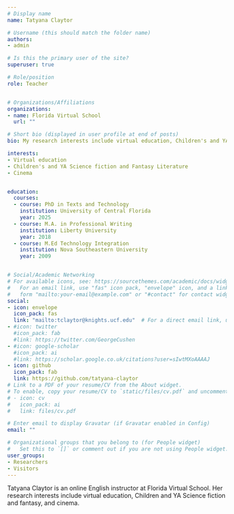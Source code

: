 ```yaml
---
# Display name
name: Tatyana Claytor

# Username (this should match the folder name)
authors:
- admin

# Is this the primary user of the site?
superuser: true

# Role/position
role: Teacher


# Organizations/Affiliations
organizations:
- name: Florida Virtual School
  url: ""

# Short bio (displayed in user profile at end of posts)
bio: My research interests include virtual education, Children's and YA science fiction and fantasy, and cinema.

interests:
- Virtual education
- Children's and YA Science fiction and Fantasy Literature
- Cinema


education:
  courses:
  - course: PhD in Texts and Technology
    institution: University of Central Florida
    year: 2025
  - course: M.A. in Professional Writing
    institution: Liberty University
    year: 2018
  - course: M.Ed Technology Integration
    institution: Nova Southeastern University
    year: 2009


# Social/Academic Networking
# For available icons, see: https://sourcethemes.com/academic/docs/widgets/#icons
#   For an email link, use "fas" icon pack, "envelope" icon, and a link in the
#   form "mailto:your-email@example.com" or "#contact" for contact widget.
social:
- icon: envelope
  icon_pack: fas
  link: "mailto:tclaytor@knights.ucf.edu"  # For a direct email link, use "mailto:test@example.org".
- #icon: twitter
  #icon_pack: fab
  #link: https://twitter.com/GeorgeCushen
- #icon: google-scholar
  #icon_pack: ai
  #link: https://scholar.google.co.uk/citations?user=sIwtMXoAAAAJ
- icon: github
  icon_pack: fab
  link: https://github.com/tatyana-claytor
# Link to a PDF of your resume/CV from the About widget.
# To enable, copy your resume/CV to `static/files/cv.pdf` and uncomment the lines below.  
# - icon: cv
#   icon_pack: ai
#   link: files/cv.pdf

# Enter email to display Gravatar (if Gravatar enabled in Config)
email: ""

# Organizational groups that you belong to (for People widget)
#   Set this to `[]` or comment out if you are not using People widget.  
user_groups:
- Researchers
- Visitors
---
```

Tatyana Claytor is an online English instructor at Florida Virtual School. Her research interests include virtual education, Children and YA Science fiction and fantasy, and cinema.
